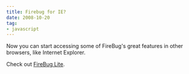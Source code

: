 ```yaml
---
title: Firebug for IE?
date: 2008-10-20
tag:
- javascript
---
```

Now you can start accessing some of FireBug's great features in other browsers, like Internet Explorer.

Check out [FireBug Lite](http://getfirebug.com/lite.html).
